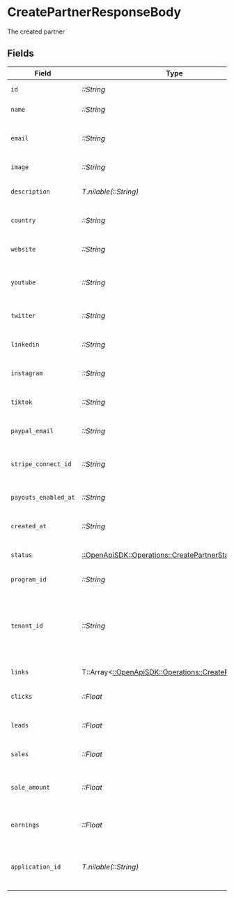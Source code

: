 # CreatePartnerResponseBody

The created partner


## Fields

| Field                                                                                                                                                                | Type                                                                                                                                                                 | Required                                                                                                                                                             | Description                                                                                                                                                          |
| -------------------------------------------------------------------------------------------------------------------------------------------------------------------- | -------------------------------------------------------------------------------------------------------------------------------------------------------------------- | -------------------------------------------------------------------------------------------------------------------------------------------------------------------- | -------------------------------------------------------------------------------------------------------------------------------------------------------------------- |
| `id`                                                                                                                                                                 | *::String*                                                                                                                                                           | :heavy_check_mark:                                                                                                                                                   | The partner's unique ID on Dub.                                                                                                                                      |
| `name`                                                                                                                                                               | *::String*                                                                                                                                                           | :heavy_check_mark:                                                                                                                                                   | The partner's full legal name.                                                                                                                                       |
| `email`                                                                                                                                                              | *::String*                                                                                                                                                           | :heavy_check_mark:                                                                                                                                                   | The partner's email address. Should be a unique value across Dub.                                                                                                    |
| `image`                                                                                                                                                              | *::String*                                                                                                                                                           | :heavy_check_mark:                                                                                                                                                   | The partner's avatar image.                                                                                                                                          |
| `description`                                                                                                                                                        | *T.nilable(::String)*                                                                                                                                                | :heavy_minus_sign:                                                                                                                                                   | A brief description of the partner and their background.                                                                                                             |
| `country`                                                                                                                                                            | *::String*                                                                                                                                                           | :heavy_check_mark:                                                                                                                                                   | The partner's country (required for tax purposes).                                                                                                                   |
| `website`                                                                                                                                                            | *::String*                                                                                                                                                           | :heavy_check_mark:                                                                                                                                                   | The partner's website URL (including the https protocol).                                                                                                            |
| `youtube`                                                                                                                                                            | *::String*                                                                                                                                                           | :heavy_check_mark:                                                                                                                                                   | The partner's YouTube channel username (e.g. `johndoe`).                                                                                                             |
| `twitter`                                                                                                                                                            | *::String*                                                                                                                                                           | :heavy_check_mark:                                                                                                                                                   | The partner's Twitter username (e.g. `johndoe`).                                                                                                                     |
| `linkedin`                                                                                                                                                           | *::String*                                                                                                                                                           | :heavy_check_mark:                                                                                                                                                   | The partner's LinkedIn username (e.g. `johndoe`).                                                                                                                    |
| `instagram`                                                                                                                                                          | *::String*                                                                                                                                                           | :heavy_check_mark:                                                                                                                                                   | The partner's Instagram username (e.g. `johndoe`).                                                                                                                   |
| `tiktok`                                                                                                                                                             | *::String*                                                                                                                                                           | :heavy_check_mark:                                                                                                                                                   | The partner's TikTok username (e.g. `johndoe`).                                                                                                                      |
| `paypal_email`                                                                                                                                                       | *::String*                                                                                                                                                           | :heavy_check_mark:                                                                                                                                                   | The partner's PayPal email (for receiving payouts via PayPal).                                                                                                       |
| `stripe_connect_id`                                                                                                                                                  | *::String*                                                                                                                                                           | :heavy_check_mark:                                                                                                                                                   | The partner's Stripe Connect ID (for receiving payouts via Stripe).                                                                                                  |
| `payouts_enabled_at`                                                                                                                                                 | *::String*                                                                                                                                                           | :heavy_check_mark:                                                                                                                                                   | The date when the partner enabled payouts.                                                                                                                           |
| `created_at`                                                                                                                                                         | *::String*                                                                                                                                                           | :heavy_check_mark:                                                                                                                                                   | The date when the partner was created on Dub.                                                                                                                        |
| `status`                                                                                                                                                             | [::OpenApiSDK::Operations::CreatePartnerStatus](../../models/operations/createpartnerstatus.md)                                                                      | :heavy_check_mark:                                                                                                                                                   | The status of the partner's enrollment in the program.                                                                                                               |
| `program_id`                                                                                                                                                         | *::String*                                                                                                                                                           | :heavy_check_mark:                                                                                                                                                   | The program's unique ID on Dub.                                                                                                                                      |
| `tenant_id`                                                                                                                                                          | *::String*                                                                                                                                                           | :heavy_check_mark:                                                                                                                                                   | The partner's unique ID within your database. Can be useful for associating the partner with a user in your database and retrieving/update their data in the future. |
| `links`                                                                                                                                                              | T::Array<[::OpenApiSDK::Operations::CreatePartnerLink](../../models/operations/createpartnerlink.md)>                                                                | :heavy_check_mark:                                                                                                                                                   | The partner's referral links in this program.                                                                                                                        |
| `clicks`                                                                                                                                                             | *::Float*                                                                                                                                                            | :heavy_check_mark:                                                                                                                                                   | The total number of clicks on the partner's links.                                                                                                                   |
| `leads`                                                                                                                                                              | *::Float*                                                                                                                                                            | :heavy_check_mark:                                                                                                                                                   | The total number of leads generated by the partner's links.                                                                                                          |
| `sales`                                                                                                                                                              | *::Float*                                                                                                                                                            | :heavy_check_mark:                                                                                                                                                   | The total number of sales generated by the partner's links.                                                                                                          |
| `sale_amount`                                                                                                                                                        | *::Float*                                                                                                                                                            | :heavy_check_mark:                                                                                                                                                   | The total amount of sales (in cents) generated by the partner's links.                                                                                               |
| `earnings`                                                                                                                                                           | *::Float*                                                                                                                                                            | :heavy_check_mark:                                                                                                                                                   | The total earnings/commissions accrued by the partner's links.                                                                                                       |
| `application_id`                                                                                                                                                     | *T.nilable(::String)*                                                                                                                                                | :heavy_minus_sign:                                                                                                                                                   | If the partner submitted an application to join the program, this is the ID of the application.                                                                      |